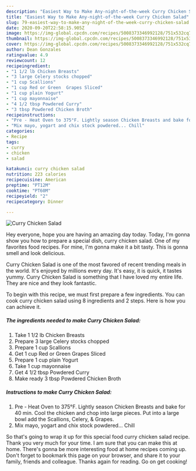 ```yaml
---
description: "Easiest Way to Make Any-night-of-the-week Curry Chicken Salad"
title: "Easiest Way to Make Any-night-of-the-week Curry Chicken Salad"
slug: 79-easiest-way-to-make-any-night-of-the-week-curry-chicken-salad
date: 2020-09-20T22:58:15.905Z
image: https://img-global.cpcdn.com/recipes/5008373346992128/751x532cq70/curry-chicken-salad-recipe-main-photo.jpg
thumbnail: https://img-global.cpcdn.com/recipes/5008373346992128/751x532cq70/curry-chicken-salad-recipe-main-photo.jpg
cover: https://img-global.cpcdn.com/recipes/5008373346992128/751x532cq70/curry-chicken-salad-recipe-main-photo.jpg
author: Dean Gonzales
ratingvalue: 4.9
reviewcount: 12
recipeingredient:
- "1 1/2 lb Chicken Breasts"
- "3 large Celery stocks chopped"
- "1 cup Scallions"
- "1 cup Red or Green  Grapes Sliced"
- "1 cup plain Yogurt"
- "1 cup mayonnaise"
- "4 1/2 tbsp Powdered Curry"
- "3 tbsp Powdered Chicken Broth"
recipeinstructions:
- "Pre - Heat Oven to 375°F. Lightly season Chicken Breasts and bake for 40 min. Cool the chicken and chop into large pieces. Put into a large bowl add the Scallions, Celery, &amp; Grapes."
- "Mix mayo, yogart and chix stock powdered... Chill"
categories:
- Recipe
tags:
- curry
- chicken
- salad

katakunci: curry chicken salad 
nutrition: 223 calories
recipecuisine: American
preptime: "PT12M"
cooktime: "PT60M"
recipeyield: "2"
recipecategory: Dinner

---
```



![Curry Chicken Salad](https://img-global.cpcdn.com/recipes/5008373346992128/751x532cq70/curry-chicken-salad-recipe-main-photo.jpg)

Hey everyone, hope you are having an amazing day today. Today, I'm gonna show you how to prepare a special dish, curry chicken salad. One of my favorites food recipes. For mine, I'm gonna make it a bit tasty. This is gonna smell and look delicious.

Curry Chicken Salad is one of the most favored of recent trending meals in the world. It's enjoyed by millions every day. It's easy, it is quick, it tastes yummy. Curry Chicken Salad is something that I have loved my entire life. They are nice and they look fantastic.




To begin with this recipe, we must first prepare a few ingredients. You can cook curry chicken salad using 8 ingredients and 2 steps. Here is how you can achieve it.

<!--inarticleads1-->

##### The ingredients needed to make Curry Chicken Salad:

1. Take 1 1/2 lb Chicken Breasts
1. Prepare 3 large Celery stocks chopped
1. Prepare 1 cup Scallions
1. Get 1 cup Red or Green  Grapes Sliced
1. Prepare 1 cup plain Yogurt
1. Take 1 cup mayonnaise
1. Get 4 1/2 tbsp Powdered Curry
1. Make ready 3 tbsp Powdered Chicken Broth




<!--inarticleads2-->

##### Instructions to make Curry Chicken Salad:

1. Pre - Heat Oven to 375°F. Lightly season Chicken Breasts and bake for 40 min. Cool the chicken and chop into large pieces. Put into a large bowl add the Scallions, Celery, &amp; Grapes.
1. Mix mayo, yogart and chix stock powdered... Chill




So that's going to wrap it up for this special food curry chicken salad recipe. Thank you very much for your time. I am sure that you can make this at home. There's gonna be more interesting food at home recipes coming up. Don't forget to bookmark this page on your browser, and share it to your family, friends and colleague. Thanks again for reading. Go on get cooking!
